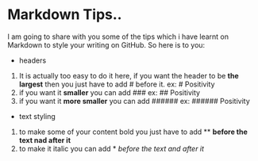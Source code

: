 # Markdown Tips..

I am going to share with you some of the tips which i have learnt on Markdown to style your writing on GitHub. So here is to you:
* headers
1. It is actually too easy to do it here, if you want the header to be **the largest** then you just have to add # before it. 
ex: # Positivity
2. if you want it **smaller** you can add ###
ex: ## Positivity
3. if you want it **more smaller** you can add ######
ex: ###### Positivity
* text styling
1. to make some of your content bold you just have to add ** **before the text nad after it**
2. to make it italic you can add * *before the text and after it*
